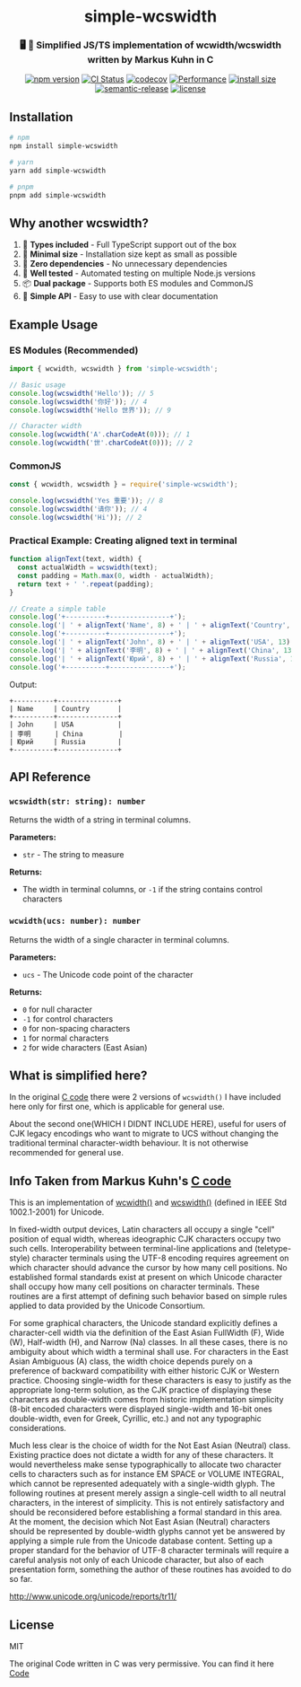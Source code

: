 <h1 align="center">simple-wcswidth</h1>
<h3 align="center"> 🖥️ 💬 Simplified JS/TS implementation of wcwidth/wcswidth written by Markus Kuhn in C</h3>

<p align="center">
  <a href="https://www.npmjs.com/package/simple-wcswidth"><img src="https://img.shields.io/npm/v/simple-wcswidth.svg" alt="npm version"></a>
  <a href="https://github.com/console-table-printer/simple-wcswidth/actions/workflows/ci.yml"><img src="https://github.com/console-table-printer/simple-wcswidth/actions/workflows/ci.yml/badge.svg" alt="CI Status"></a>
  <a href="https://codecov.io/gh/console-table-printer/simple-wcswidth"><img src="https://codecov.io/gh/console-table-printer/simple-wcswidth/graph/badge.svg?token=X4QPKTCB6A" alt="codecov"></a>
  <a href="https://github.com/console-table-printer/simple-wcswidth/actions/workflows/performance.yml"><img src="https://github.com/console-table-printer/simple-wcswidth/actions/workflows/performance.yml/badge.svg" alt="Performance"></a>
  <a href="https://packagephobia.now.sh/result?p=simple-wcswidth"><img src="https://packagephobia.now.sh/badge?p=simple-wcswidth@latest" alt="install size"></a>
  <a href="https://github.com/semantic-release/semantic-release"><img src="https://img.shields.io/badge/%20%20%F0%9F%93%A6%F0%9F%9A%80-semantic--release-e10079.svg" alt="semantic-release"></a>
  <a href="https://github.com/console-table-printer/simple-wcswidth/blob/master/LICENSE"><img src="https://img.shields.io/npm/l/simple-wcswidth.svg" alt="license"></a>
</p>

## Installation

```bash
# npm
npm install simple-wcswidth

# yarn
yarn add simple-wcswidth

# pnpm
pnpm add simple-wcswidth
```

## Why another wcswidth?

1. 💙 **Types included** - Full TypeScript support out of the box
2. 🤏 **Minimal size** - Installation size kept as small as possible
3. 🐒 **Zero dependencies** - No unnecessary dependencies
4. 🤖 **Well tested** - Automated testing on multiple Node.js versions
5. 📦 **Dual package** - Supports both ES modules and CommonJS
6. 🎯 **Simple API** - Easy to use with clear documentation

## Example Usage

### ES Modules (Recommended)
```javascript
import { wcwidth, wcswidth } from 'simple-wcswidth';

// Basic usage
console.log(wcswidth('Hello')); // 5
console.log(wcswidth('你好')); // 4
console.log(wcswidth('Hello 世界')); // 9

// Character width
console.log(wcwidth('A'.charCodeAt(0))); // 1
console.log(wcwidth('世'.charCodeAt(0))); // 2
```

### CommonJS
```javascript
const { wcwidth, wcswidth } = require('simple-wcswidth');

console.log(wcswidth('Yes 重要')); // 8
console.log(wcswidth('请你')); // 4
console.log(wcswidth('Hi')); // 2
```

### Practical Example: Creating aligned text in terminal

```javascript
function alignText(text, width) {
  const actualWidth = wcswidth(text);
  const padding = Math.max(0, width - actualWidth);
  return text + ' '.repeat(padding);
}

// Create a simple table
console.log('+----------+---------------+');
console.log('| ' + alignText('Name', 8) + ' | ' + alignText('Country', 13) + ' |');
console.log('+----------+---------------+');
console.log('| ' + alignText('John', 8) + ' | ' + alignText('USA', 13) + ' |');
console.log('| ' + alignText('李明', 8) + ' | ' + alignText('China', 13) + ' |');
console.log('| ' + alignText('Юрий', 8) + ' | ' + alignText('Russia', 13) + ' |');
console.log('+----------+---------------+');
```

Output:
```
+----------+---------------+
| Name     | Country       |
+----------+---------------+
| John     | USA           |
| 李明      | China         |
| Юрий     | Russia        |
+----------+---------------+
```

## API Reference

### `wcswidth(str: string): number`

Returns the width of a string in terminal columns.

**Parameters:**
- `str` - The string to measure

**Returns:**
- The width in terminal columns, or `-1` if the string contains control characters

### `wcwidth(ucs: number): number`

Returns the width of a single character in terminal columns.

**Parameters:**
- `ucs` - The Unicode code point of the character

**Returns:**
- `0` for null character
- `-1` for control characters
- `0` for non-spacing characters
- `1` for normal characters
- `2` for wide characters (East Asian)

## What is simplified here?

In the original [C code](https://www.cl.cam.ac.uk/~mgk25/ucs/wcwidth.c) there were 2 versions of `wcswidth()` I have included here only for first one, which is applicable for general use.

About the second one(WHICH I DIDNT INCLUDE HERE), useful for users of CJK legacy encodings who want to migrate to UCS without changing the traditional terminal character-width behaviour. It is not otherwise recommended for general use.

## Info Taken from Markus Kuhn's [C code](https://www.cl.cam.ac.uk/~mgk25/ucs/wcwidth.c)

This is an implementation of [wcwidth()](http://www.opengroup.org/onlinepubs/007904975/functions/wcwidth.html) and [wcswidth()](http://www.opengroup.org/onlinepubs/007904975/functions/wcswidth.html) (defined in
IEEE Std 1002.1-2001) for Unicode.

In fixed-width output devices, Latin characters all occupy a single
"cell" position of equal width, whereas ideographic CJK characters
occupy two such cells. Interoperability between terminal-line
applications and (teletype-style) character terminals using the
UTF-8 encoding requires agreement on which character should advance
the cursor by how many cell positions. No established formal
standards exist at present on which Unicode character shall occupy
how many cell positions on character terminals. These routines are
a first attempt of defining such behavior based on simple rules
applied to data provided by the Unicode Consortium.

For some graphical characters, the Unicode standard explicitly
defines a character-cell width via the definition of the East Asian
FullWidth (F), Wide (W), Half-width (H), and Narrow (Na) classes.
In all these cases, there is no ambiguity about which width a
terminal shall use. For characters in the East Asian Ambiguous (A)
class, the width choice depends purely on a preference of backward
compatibility with either historic CJK or Western practice.
Choosing single-width for these characters is easy to justify as
the appropriate long-term solution, as the CJK practice of
displaying these characters as double-width comes from historic
implementation simplicity (8-bit encoded characters were displayed
single-width and 16-bit ones double-width, even for Greek,
Cyrillic, etc.) and not any typographic considerations.

Much less clear is the choice of width for the Not East Asian
(Neutral) class. Existing practice does not dictate a width for any
of these characters. It would nevertheless make sense
typographically to allocate two character cells to characters such
as for instance EM SPACE or VOLUME INTEGRAL, which cannot be
represented adequately with a single-width glyph. The following
routines at present merely assign a single-cell width to all
neutral characters, in the interest of simplicity. This is not
entirely satisfactory and should be reconsidered before
establishing a formal standard in this area. At the moment, the
decision which Not East Asian (Neutral) characters should be
represented by double-width glyphs cannot yet be answered by
applying a simple rule from the Unicode database content. Setting
up a proper standard for the behavior of UTF-8 character terminals
will require a careful analysis not only of each Unicode character,
but also of each presentation form, something the author of these
routines has avoided to do so far.

http://www.unicode.org/unicode/reports/tr11/

## License

MIT

The original Code written in C was very permissive. You can find it here [Code](http://www.cl.cam.ac.uk/~mgk25/ucs/wcwidth.c)
